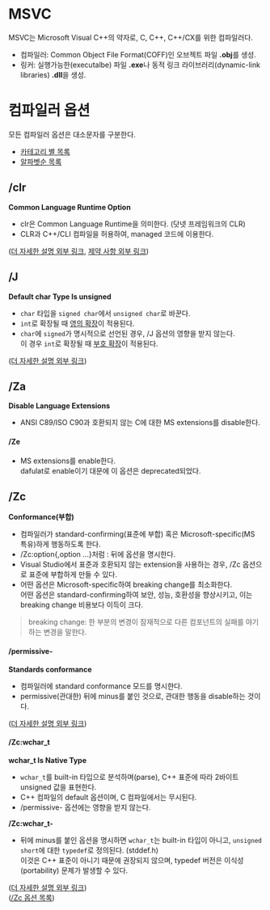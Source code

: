 # MSVC
MSVC는 Microsoft Visual C++의 약자로, C, C++, C++/CX를 위한 컴파일러다.
- 컴파일러: Common Object File Format(COFF)인 오브젝트 파일 **.obj**를 생성.
- 링커: 실행가능한(executalbe) 파일 **.exe**나 동적 링크 라이브러리(dynamic-link libraries) **.dll**을 생성.

# 컴파일러 옵션
모든 컴파일러 옵션은 대소문자를 구분한다.
- [카테고리 별 목록][1]
- [알파벳순 목록][2]

## /clr
**Common Language Runtime Option**
- clr은 Common Language Runtime을 의미한다. (닷넷 프레임워크의 CLR)  
- CLR과 C++/CLI 컴파일을 허용하여, managed 코드에 이용한다.

([더 자세한 설명 외부 링크][3], [제약 사항 외부 링크][4])

## /J
**Default char Type Is unsigned**
- `char` 타입을 `signed char`에서 `unsigned char`로 바꾼다.
- `int`로 확장될 때 [영의 확장][5]이 적용된다.
- `char`에 `signed`가 명시적으로 선언된 경우, /J 옵션의 영향을 받지 않는다.  
이 경우 `int`로 확장될 때 [부호 확장][6]이 적용된다.

([더 자세한 설명 외부 링크][7])

## /Za
**Disable Language Extensions**  
- ANSI C89/ISO C90과 호환되지 않는 C에 대한 MS extensions를 disable한다.
#### /Ze
- MS extensions를 enable한다.  
dafulat로 enable이기 대문에 이 옵션은 deprecated되었다.

## /Zc
**Conformance(부합)**
- 컴파일러가 standard-confirming(표준에 부합) 혹은 Microsoft-specific(MS 특유)하게 행동하도록 한다.
- /Zc:option{,option ...}처럼 : 뒤에 옵션을 명시한다.
- Visual Studio에서 표준과 호환되지 않는 extension을 사용하는 경우, /Zc 옵션으로 표준에 부합하게 만들 수 있다.
- 어떤 옵션은 Microsoft-specific하여 breaking change를 최소화한다.  
어떤 옵션은 standard-confirming하여 보안, 성능, 호환성을 향상시키고, 이는 breaking change 비용보다 이득이 크다.
> breaking change: 한 부분의 변경이 잠재적으로 다른 컴포넌트의 실패를 야기하는 변경을 말한다.
#### /permissive-
**Standards conformance**
- 컴파일러에 standard conformance 모드를 명시한다.
- permissive(관대한) 뒤에 minus를 붙인 것으로, 관대한 행동을 disable하는 것이다.

([더 자세한 설명 외부 링크][8])
#### /Zc:wchar_t
**wchar_t Is Native Type**
- `wchar_t`를 built-in 타입으로 분석하며(parse), C++ 표준에 따라 2바이트 unsigned 값을 표현한다.
- C++ 컴파일의 default 옵션이며, C 컴파일에서는 무시된다.
- /permissive- 옵션에는 영향을 받지 않는다.

**/Zc:wchar_t-**
- 뒤에 minus를 붙인 옵션을 명시하면 `wchar_t`는 built-in 타입이 아니고, `unsigned short`에 대한 `typedef`로 정의된다. (stddef.h)  
이것은 C++ 표준이 아니기 때문에 권장되지 않으며, typedef 버전은 이식성(portability) 문제가 발생할 수 있다.

([더 자세한 설명 외부 링크][9])  
([/Zc 옵션 목록][10])


<!-- 외부 링크들 -->
[1]: https://docs.microsoft.com/en-us/cpp/build/reference/compiler-options-listed-by-category?view=msvc-170
[2]: https://docs.microsoft.com/en-us/cpp/build/reference/compiler-options-listed-alphabetically?view=msvc-170

<!-- /clr -->
[3]: https://docs.microsoft.com/en-us/cpp/build/reference/clr-common-language-runtime-compilation?view=msvc-170
[4]: https://docs.microsoft.com/en-us/cpp/build/reference/clr-restrictions?view=msvc-170
<!-- /J -->
[5]: https://github.com/ipari3/cpp/blob/main/theoretical/Numeric%20Manipulation.md#zero-extension
[6]: https://github.com/ipari3/cpp/blob/main/theoretical/Numeric%20Manipulation.md#sign-extension
[7]: https://docs.microsoft.com/en-us/cpp/build/reference/j-default-char-type-is-unsigned?view=msvc-170#remarks
<!-- /Zc -->
[8]: https://docs.microsoft.com/en-us/cpp/build/reference/permissive-standards-conformance?view=msvc-170
[9]: https://docs.microsoft.com/en-us/cpp/build/reference/zc-wchar-t-wchar-t-is-native-type?view=msvc-170
[10]: https://docs.microsoft.com/en-us/cpp/build/reference/zc-conformance?view=msvc-170#remarks
